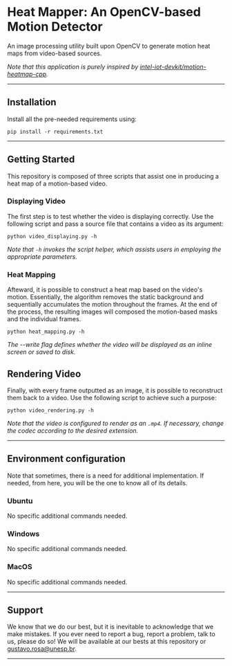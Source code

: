 # Heat Mapper: An OpenCV-based Motion Detector

An image processing utility built upon OpenCV to generate motion heat maps from video-based sources.

*Note that this application is purely inspired by [intel-iot-devkit/motion-heatmap-cpp](https://github.com/intel-iot-devkit/motion-heatmap-cpp).*

---

## Installation

Install all the pre-needed requirements using:

```pip install -r requirements.txt```

---

## Getting Started

This repository is composed of three scripts that assist one in producing a heat map of a motion-based video.

### Displaying Video

The first step is to test whether the video is displaying correctly. Use the following script and pass a source file that contains a video as its argument:

```python video_displaying.py -h```

*Note that `-h` invokes the script helper, which assists users in employing the appropriate parameters.*

### Heat Mapping

Afteward, it is possible to construct a heat map based on the video's motion. Essentially, the algorithm removes the static background and sequentially accumulates the motion throughout the frames. At the end of the process, the resulting images will composed the motion-based masks and the individual frames.

```python heat_mapping.py -h```

*The --write flag defines whether the video will be displayed as an inline screen or saved to disk.*

## Rendering Video

Finally, with every frame outputted as an image, it is possible to reconstruct them back to a video. Use the following script to achieve such a purpose:

```python video_rendering.py -h```

*Note that the video is configured to render as an `.mp4`. If necessary, change the codec according to the desired extension.*

---

## Environment configuration

Note that sometimes, there is a need for additional implementation. If needed, from here, you will be the one to know all of its details.

### Ubuntu

No specific additional commands needed.

### Windows

No specific additional commands needed.

### MacOS

No specific additional commands needed.

---

## Support

We know that we do our best, but it is inevitable to acknowledge that we make mistakes. If you ever need to report a bug, report a problem, talk to us, please do so! We will be available at our bests at this repository or gustavo.rosa@unesp.br.

---
